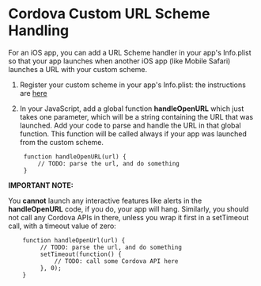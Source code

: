 <!--
#
# Licensed to the Apache Software Foundation (ASF) under one
# or more contributor license agreements.  See the NOTICE file
# distributed with this work for additional information
# regarding copyright ownership.  The ASF licenses this file
# to you under the Apache License, Version 2.0 (the
# "License"); you may not use this file except in compliance
# with the License.  You may obtain a copy of the License at
# 
# http://www.apache.org/licenses/LICENSE-2.0
# 
# Unless required by applicable law or agreed to in writing,
# software distributed under the License is distributed on an
# "AS IS" BASIS, WITHOUT WARRANTIES OR CONDITIONS OF ANY
#  KIND, either express or implied.  See the License for the
# specific language governing permissions and limitations
# under the License.
#
-->
# Cordova Custom URL Scheme Handling #

For an iOS app, you can add a URL Scheme handler in your app's Info.plist so that your app launches when another iOS app (like Mobile Safari) launches a URL with your custom scheme.

1. Register your custom scheme in your app's Info.plist: the instructions are [here](http://developer.apple.com/library/ios/#documentation/iPhone/Conceptual/iPhoneOSProgrammingGuide/AdvancedAppTricks/AdvancedAppTricks.html#//apple_ref/doc/uid/TP40007072-CH7-SW21)
2. In your JavaScript, add a global function **handleOpenURL** which just takes one parameter, which will be a string containing the URL that was launched. Add your code to parse and handle the URL in that global function. This function will be called always if your app was launched from the custom scheme.

        function handleOpenURL(url) {
            // TODO: parse the url, and do something 
        }

        
**IMPORTANT NOTE:** 
        
You **cannot** launch any interactive features like alerts in the **handleOpenURL** code, if you do, your app will hang. Similarly, you should not call any Cordova APIs in there, unless you wrap it first in a setTimeout call, with a timeout value of zero:

        function handleOpenUrl(url) {
             // TODO: parse the url, and do something 
             setTimeout(function() {
                 // TODO: call some Cordova API here
             }, 0);
        }